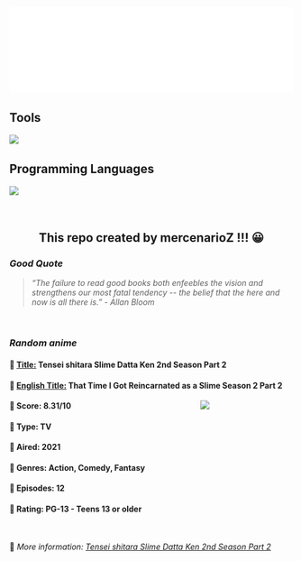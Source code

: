 
<img src="svg/nai.svg" />

<p>
  <h2>Tools</h2>
  <a href="https://skillicons.dev">
    <img src="https://skillicons.dev/icons?i=git,bash,vim,ubuntu,tensorflow,pytorch,docker,raspberrypi" />
  </a>

  <br />

  <h2>Programming Languages</h2>

  <a href="https://skillicons.dev">
    <img src="https://skillicons.dev/icons?i=python,c,cpp" />
  </a>
</p>

<br />

<h2 align="center">This repo created by mercenarioZ !!! 😀</h2>
<h3><i>Good Quote</i></h3>

<blockquote>
<i>
“The failure to read good books both enfeebles the vision and strengthens our most fatal tendency -- the belief that the here and now is all there is.” - Allan Bloom
</i>
</blockquote>

<br />

<h3><i>Random anime</i></h3>

<h4>
  <strong>🥭 <u>Title:</u></strong> Tensei shitara Slime Datta Ken 2nd Season Part 2
</h4>

<h4>🌿 <u>English Title:</u> That Time I Got Reincarnated as a Slime Season 2 Part 2</h4>

<img align="right" width="165" src=https://cdn.myanimelist.net/images/anime/1033/118296.jpg />

<h4>🌱 Score: 8.31/10</h4>

<h4>🌲 Type: TV</h4>

<h4>🌴 Aired: 2021</h4>

<h4>🌵 Genres: Action, Comedy, Fantasy</h4>

<h4>🥑 Episodes: 12</h4>

<h4>🍏 Rating: PG-13 - Teens 13 or older</h4>

<br />

🍂 *More information: [Tensei shitara Slime Datta Ken 2nd Season Part 2](https://myanimelist.net/anime/41487/Tensei_shitara_Slime_Datta_Ken_2nd_Season_Part_2)*
    